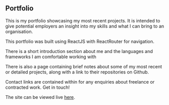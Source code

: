 <h2>Portfolio</h2>

<p> This is my portfolio showcasing my most recent projects. It is intended to give potential employers an insight into my skills and what I can bring to an organisation.</p>
  
<p>This portfolio was built using ReactJS with ReactRouter for navigation.</p>

<p>There is a short introduction section about me and the languages and frameworks I am comfortable working with</p>

<p>There is also a page containing brief notes about some of my most recent or detailed projects, along with a link to their repositories on Github.</p>

<p>Contact links are contained within for any enquiries about freelance or contracted work. Get in touch!</p>

<p>The site can be viewed live <a href='https://tomnpython.github.io/Portfolio'>here</a>.
